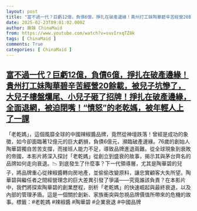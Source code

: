 ```yaml
---
layout: post
title: "富不過一代？巨虧12億，負債6億，掙扎在破產邊緣！貴州打工妹陶華碧辛苦經營20餘載，被兒子坑慘了，大兒子樓盤爛尾、小兒子砸了招牌！掙扎在破產邊緣，全面退網，被迫閉嘴！“憤怒”的老乾媽，被年輕人上了一課"
date: 2025-02-23T09:01:02.000Z
author: 廠妹 ChinaMaid
from: https://www.youtube.com/watch?v=suvIrxqTZ8k
tags: [ ChinaMaid ]
comments: True
categories: [ ChinaMaid ]
---
```

<!--1740301262000-->
[富不過一代？巨虧12億，負債6億，掙扎在破產邊緣！貴州打工妹陶華碧辛苦經營20餘載，被兒子坑慘了，大兒子樓盤爛尾、小兒子砸了招牌！掙扎在破產邊緣，全面退網，被迫閉嘴！“憤怒”的老乾媽，被年輕人上了一課](https://www.youtube.com/watch?v=suvIrxqTZ8k)
------

<div>
「老乾媽」，這個風靡全球的中國辣椒醬品牌，竟然從神壇跌落！曾經是成功的象徵，如今卻面臨著12億元的巨大虧損，負債6億元，瀕臨破產邊緣。76歲的創始人陶華碧獨自苦苦支撐，而接班人能力不足，導致品牌進退兩難。從全球現象到衰敗的帝國，本影片將深入探討「老乾媽」從創立到盛衰的故事，揭示其與茅台齊名的品牌如何走向衰退。📉 到底發生了什麼事？下一代領導層，尤其是陶華碧的兒子，將品牌重心從辣椒醬轉向房地產，並偷偷改變原料，讓忠實顧客大失所望。陶華碧與繼任者之間經營理念的巨大差異引發了爭議——究竟誰該負責？在本影片中，我們將探索陶華碧的創業歷程，剖析「老乾媽」的快速崛起與最終衰退，以及內部的管理矛盾。這是一個關於創新、家族衝突與忽視品牌價值所帶來的危機的故事。標籤：#老乾媽 #辣椒醬 #陶華碧 #企業衰退 #中國品牌
</div>
